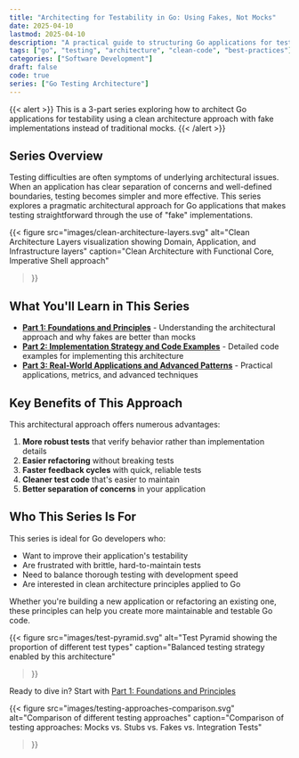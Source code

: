 ```yaml
---
title: "Architecting for Testability in Go: Using Fakes, Not Mocks"
date: 2025-04-10
lastmod: 2025-04-10
description: "A practical guide to structuring Go applications for testability with clean architecture and fake implementations"
tags: ["go", "testing", "architecture", "clean-code", "best-practices"]
categories: ["Software Development"]
draft: false
code: true
series: ["Go Testing Architecture"]
---
```


{{< alert >}}
This is a 3-part series exploring how to architect Go applications for testability using a clean architecture approach with fake implementations instead of traditional mocks.
{{< /alert >}}

## Series Overview

Testing difficulties are often symptoms of underlying architectural issues. When an application has clear separation of concerns and well-defined boundaries, testing becomes simpler and more effective. This series explores a pragmatic architectural approach for Go applications that makes testing straightforward through the use of "fake" implementations.

{{< figure
    src="images/clean-architecture-layers.svg"
    alt="Clean Architecture Layers visualization showing Domain, Application, and Infrastructure layers"
    caption="Clean Architecture with Functional Core, Imperative Shell approach"
>}}

## What You'll Learn in This Series

* **[Part 1: Foundations and Principles](/posts/architecting-for-testability-in-go/part-1/)** - Understanding the architectural approach and why fakes are better than mocks
* **[Part 2: Implementation Strategy and Code Examples](/posts/architecting-for-testability-in-go/part-2/)** - Detailed code examples for implementing this architecture
* **[Part 3: Real-World Applications and Advanced Patterns](/posts/architecting-for-testability-in-go/part-3/)** - Practical applications, metrics, and advanced techniques

## Key Benefits of This Approach

This architectural approach offers numerous advantages:

1. **More robust tests** that verify behavior rather than implementation details
2. **Easier refactoring** without breaking tests
3. **Faster feedback cycles** with quick, reliable tests
4. **Cleaner test code** that's easier to maintain
5. **Better separation of concerns** in your application

## Who This Series Is For

This series is ideal for Go developers who:
- Want to improve their application's testability
- Are frustrated with brittle, hard-to-maintain tests
- Need to balance thorough testing with development speed
- Are interested in clean architecture principles applied to Go

Whether you're building a new application or refactoring an existing one, these principles can help you create more maintainable and testable Go code.

{{< figure
    src="images/test-pyramid.svg"
    alt="Test Pyramid showing the proportion of different test types"
    caption="Balanced testing strategy enabled by this architecture"
>}}

Ready to dive in? Start with [Part 1: Foundations and Principles](/posts/architecting-for-testability-in-go/part-1/)

{{< figure
    src="images/testing-approaches-comparison.svg"
    alt="Comparison of different testing approaches"
    caption="Comparison of testing approaches: Mocks vs. Stubs vs. Fakes vs. Integration Tests"
>}}